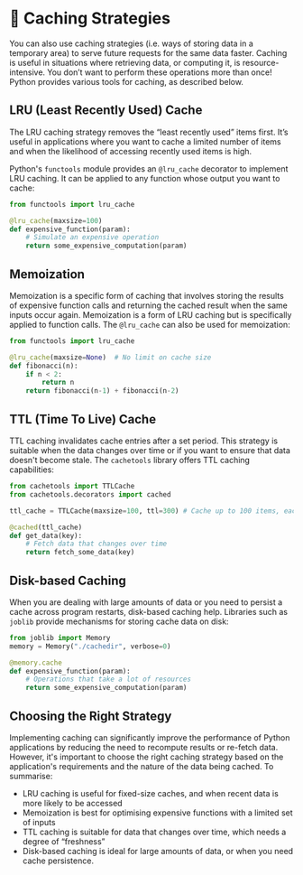 # 💾 Caching Strategies

You can also use caching strategies (i.e. ways of storing data in a temporary area) to serve future requests for the same data faster. Caching is useful in situations where retrieving data, or computing it, is resource-intensive. You don’t want to perform these operations more than once! Python provides various tools for caching, as described below. 

## LRU (Least Recently Used) Cache

The LRU caching strategy removes the “least recently used” items first. It’s useful in applications where you want to cache a limited number of items and when the likelihood of accessing recently used items is high.

Python's `functools` module provides an `@lru_cache` decorator to implement LRU caching. It can be applied to any function whose output you want to cache:

```python
from functools import lru_cache

@lru_cache(maxsize=100)
def expensive_function(param):
    # Simulate an expensive operation
    return some_expensive_computation(param)
```

## Memoization

Memoization is a specific form of caching that involves storing the results of expensive function calls and returning the cached result when the same inputs occur again. Memoization is a form of LRU caching but is specifically applied to function calls. The `@lru_cache` can also be used for memoization:

```python
from functools import lru_cache

@lru_cache(maxsize=None)  # No limit on cache size
def fibonacci(n):
    if n < 2:
        return n
    return fibonacci(n-1) + fibonacci(n-2)
```

## TTL (Time To Live) Cache

TTL caching invalidates cache entries after a set period. This strategy is suitable when the data changes over time or if you want to ensure that data doesn't become stale. The `cachetools` library offers TTL caching capabilities:

```python
from cachetools import TTLCache
from cachetools.decorators import cached

ttl_cache = TTLCache(maxsize=100, ttl=300) # Cache up to 100 items, each for 300 seconds

@cached(ttl_cache)
def get_data(key):
    # Fetch data that changes over time
    return fetch_some_data(key)
```

## Disk-based Caching

When you are dealing with large amounts of data or you need to persist a cache across program restarts, disk-based caching help. Libraries such as `joblib` provide mechanisms for storing cache data on disk:

```python
from joblib import Memory
memory = Memory("./cachedir", verbose=0)

@memory.cache
def expensive_function(param):
    # Operations that take a lot of resources
    return some_expensive_computation(param)
```

## Choosing the Right Strategy

Implementing caching can significantly improve the performance of Python applications by reducing the need to recompute results or re-fetch data. However, it's important to choose the right caching strategy based on the application's requirements and the nature of the data being cached. To summarise:

- LRU caching is useful for fixed-size caches, and when recent data is more likely to be accessed
- Memoization is best for optimising expensive functions with a limited set of inputs
- TTL caching is suitable for data that changes over time, which needs a degree of “freshness”
- Disk-based caching is ideal for large amounts of data, or when you need cache persistence. 

